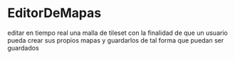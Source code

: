 # EditorDeMapas
editar en tiempo real una malla de tileset con la finalidad de que un usuario pueda crear sus propios mapas y guardarlos de tal forma que puedan ser guardados
